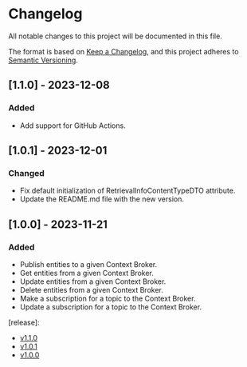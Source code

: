 # Changelog
All notable changes to this project will be documented in this file.

The format is based on [Keep a Changelog](https://keepachangelog.com/en/1.0.0/),
and this project adheres to [Semantic Versioning](https://semver.org/spec/v2.0.0.html).

## [1.1.0] - 2023-12-08
### Added
- Add support for GitHub Actions.

## [1.0.1] - 2023-12-01
### Changed
- Fix default initialization of RetrievalInfoContentTypeDTO attribute.
- Update the README.md file with the new version.

## [1.0.0] - 2023-11-21
### Added
 - Publish entities to a given Context Broker.
 - Get entities from a given Context Broker.
 - Update entities from a given Context Broker.
 - Delete entities from a given Context Broker.
 - Make a subscription for a topic to the Context Broker.
 - Update a subscription for a topic to the Context Broker.

[release]:
- [v1.1.0](https://github.com/in2workspace/broker-adapter/releases/tag/v1.1.0)
- [v1.0.1](https://github.com/in2workspace/broker-adapter/releases/tag/v1.0.1)
- [v1.0.0](https://github.com/in2workspace/broker-adapter/releases/tag/v1.0.0)
